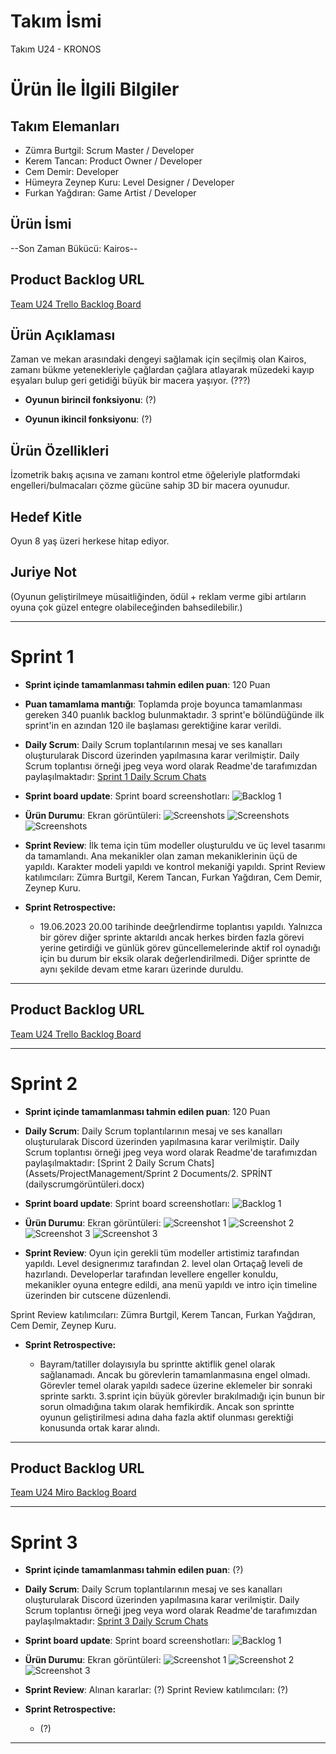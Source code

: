 # **Takım İsmi**

Takım U24 - KRONOS

# Ürün İle İlgili Bilgiler

## Takım Elemanları
- Zümra Burtgil: Scrum Master / Developer
- Kerem Tancan: Product Owner / Developer
- Cem Demir: Developer
- Hümeyra Zeynep Kuru: Level Designer / Developer
- Furkan Yağdıran: Game Artist / Developer

## Ürün İsmi

--Son Zaman Bükücü: Kairos--

## Product Backlog URL

[Team U24 Trello Backlog Board](https://trello.com/b/RFdBuU0c/spri%CC%87nt-1)

## Ürün Açıklaması

 Zaman ve mekan arasındaki dengeyi sağlamak için seçilmiş olan Kairos, zamanı bükme yetenekleriyle çağlardan çağlara atlayarak müzedeki kayıp eşyaları bulup geri getidiği büyük bir macera yaşıyor.
(???)


- **Oyunun birincil fonksiyonu**: (?)

- **Oyunun ikincil fonksiyonu**: (?)

## Ürün Özellikleri

İzometrik bakış açısına ve zamanı kontrol etme öğeleriyle platformdaki engelleri/bulmacaları çözme gücüne sahip 3D bir macera oyunudur.

## Hedef Kitle

Oyun 8 yaş üzeri herkese hitap ediyor.


## Juriye Not

(Oyunun geliştirilmeye müsaitliğinden, ödül + reklam verme gibi artıların oyuna çok güzel entegre olabileceğinden bahsedilebilir.)


---

# Sprint 1

- **Sprint içinde tamamlanması tahmin edilen puan**: 120 Puan


- **Puan tamamlama mantığı**: Toplamda proje boyunca tamamlanması gereken 340 puanlık backlog bulunmaktadır. 3 sprint'e bölündüğünde ilk sprint'in en azından 120 ile başlaması gerektiğine karar verildi.


- **Daily Scrum**: Daily Scrum toplantılarının mesaj ve ses kanalları oluşturularak Discord üzerinden yapılmasına karar verilmiştir. Daily Scrum toplantısı örneği jpeg veya word olarak Readme'de tarafımızdan paylaşılmaktadır: [Sprint 1 Daily Scrum Chats](https://github.com/KeremTancan/OUA_Bootcamp_U-24/blob/main/Assets/ProjectManagement/Sprint%201%20Documents/1.SPRİNT%20(dailyscrumgörüntüleri).docx)

- **Sprint board update**: Sprint board screenshotları: 
![Backlog 1](https://github.com/KeremTancan/OUA_Bootcamp_U-24/blob/main/Assets/ProjectManagement/Sprint%201%20Documents/1.%20sprint%20sonu.jpeg) 


- **Ürün Durumu**: Ekran görüntüleri:
  ![Screenshots](https://github.com/KeremTancan/OUA_Bootcamp_U-24/blob/main/Assets/ProjectManagement/Sprint%201%20Documents/karakter.jpeg)
  ![Screenshots](https://github.com/KeremTancan/OUA_Bootcamp_U-24/blob/main/Assets/ProjectManagement/Sprint%201%20Documents/level.jpeg)
  ![Screenshots](https://github.com/KeremTancan/OUA_Bootcamp_U-24/blob/main/Assets/ProjectManagement/Sprint%201%20Documents/oyundan%20g%C3%B6r%C3%BCnt%C3%BC.jpeg)
  
- **Sprint Review**: 
İlk tema için tüm modeller oluşturuldu ve üç level tasarımı da tamamlandı. Ana mekanikler olan zaman mekaniklerinin üçü de yapıldı. Karakter modeli yapıldı ve kontrol mekaniği yapıldı.
Sprint Review katılımcıları: Zümra Burtgil, Kerem Tancan, Furkan Yağdıran, Cem Demir, Zeynep Kuru.

- **Sprint Retrospective:**
  - 19.06.2023 20.00 tarihinde deeğrlendirme toplantısı yapıldı. Yalnızca bir görev diğer sprinte aktarıldı ancak herkes birden fazla görevi yerine getirdiği ve günlük görev güncellemelerinde aktif rol oynadığı için bu durum bir eksik olarak değerlendirilmedi. Diğer sprintte de aynı şekilde devam etme kararı üzerinde duruldu. 


---

## Product Backlog URL

[Team U24 Trello Backlog Board](https://trello.com/b/tn26rrG3/spri%CC%87nt-2)

---

# Sprint 2

- **Sprint içinde tamamlanması tahmin edilen puan**: 120 Puan

- **Daily Scrum**: Daily Scrum toplantılarının mesaj ve ses kanalları oluşturularak Discord üzerinden yapılmasına karar verilmiştir. Daily Scrum toplantısı örneği jpeg veya word olarak Readme'de tarafımızdan paylaşılmaktadır: [Sprint 2 Daily Scrum Chats](Assets/ProjectManagement/Sprint 2 Documents/2. SPRİNT (dailyscrumgörüntüleri.docx)

- **Sprint board update**: Sprint board screenshotları: 
![Backlog 1](https://github.com/KeremTancan/OUA_Bootcamp_U-24/blob/main/Assets/ProjectManagement/Sprint%202%20Documents/2.sprint%20sonu.jpeg) 


- **Ürün Durumu**: Ekran görüntüleri:
  ![Screenshot 1](https://github.com/KeremTancan/OUA_Bootcamp_U-24/blob/main/Assets/ProjectManagement/Sprint%202%20Documents/UI%20ana%20men%C3%BC.jpeg)
  ![Screenshot 2](https://github.com/KeremTancan/OUA_Bootcamp_U-24/blob/main/Assets/ProjectManagement/Sprint%202%20Documents/ilk%C3%A7a%C4%9F.jpeg)
  ![Screenshot 3](https://github.com/KeremTancan/OUA_Bootcamp_U-24/blob/main/Assets/ProjectManagement/Sprint%202%20Documents/orta%C3%A7a%C4%9F.jpeg)
  ![Screenshot 3](https://github.com/KeremTancan/OUA_Bootcamp_U-24/blob/main/Assets/ProjectManagement/Sprint%202%20Documents/%C4%B1ntrocutscene.jpeg)
  
- **Sprint Review**: 
Oyun için gerekli tüm modeller artistimiz tarafından yapıldı. Level designerımız tarafından 2. level olan Ortaçağ leveli de hazırlandı. Developerlar tarafından levellere engeller konuldu, mekanikler oyuna entegre edildi, ana menü yapıldı ve intro için timeline üzerinden bir cutscene düzenlendi.

Sprint Review katılımcıları: Zümra Burtgil, Kerem Tancan, Furkan Yağdıran, Cem Demir, Zeynep Kuru.

- **Sprint Retrospective:**

  - Bayram/tatiller dolayısıyla bu sprintte aktiflik genel olarak sağlanamadı. Ancak bu görevlerin tamamlanmasına engel olmadı. Görevler temel olarak yapıldı sadece üzerine eklemeler bir sonraki sprinte sarktı. 3.sprint için büyük görevler bırakılmadığı için bunun bir sorun olmadığına takım olarak hemfikirdik. Ancak son sprintte oyunun geliştirilmesi adına daha fazla aktif olunması gerektiği konusunda ortak karar alındı.


---

## Product Backlog URL

[Team U24 Miro Backlog Board](https://trello.com/b/qiuc8Jgr/spri%CC%87nt-3)

---

# Sprint 3

- **Sprint içinde tamamlanması tahmin edilen puan**: (?)


- **Daily Scrum**: Daily Scrum toplantılarının mesaj ve ses kanalları oluşturularak Discord üzerinden yapılmasına karar verilmiştir. Daily Scrum toplantısı örneği jpeg veya word olarak Readme'de tarafımızdan paylaşılmaktadır: [Sprint 3 Daily Scrum Chats]()

- **Sprint board update**: Sprint board screenshotları: 
![Backlog 1]() 


- **Ürün Durumu**: Ekran görüntüleri:
  ![Screenshot 1]()
  ![Screenshot 2]()
  ![Screenshot 3]()


- **Sprint Review**: 
Alınan kararlar: (?)
Sprint Review katılımcıları: (?)

- **Sprint Retrospective:**

  - (?)


---
